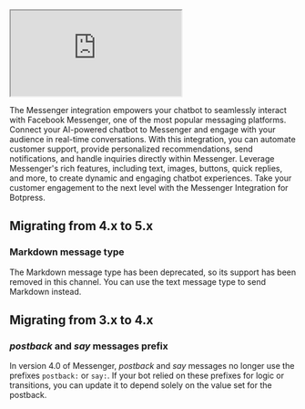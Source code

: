 <iframe src="https://www.youtube.com/embed/pOIrLMpZZqc"></iframe>

The Messenger integration empowers your chatbot to seamlessly interact with Facebook Messenger, one of the most popular messaging platforms. Connect your AI-powered chatbot to Messenger and engage with your audience in real-time conversations. With this integration, you can automate customer support, provide personalized recommendations, send notifications, and handle inquiries directly within Messenger. Leverage Messenger's rich features, including text, images, buttons, quick replies, and more, to create dynamic and engaging chatbot experiences. Take your customer engagement to the next level with the Messenger Integration for Botpress.

## Migrating from 4.x to 5.x

### Markdown message type

The Markdown message type has been deprecated, so its support has been removed in this channel. You can use the text message type to send Markdown instead.

## Migrating from 3.x to 4.x

### _postback_ and _say_ messages prefix

In version 4.0 of Messenger, _postback_ and _say_ messages no longer use the prefixes `postback:` or `say:`. If your bot relied on these prefixes for logic or transitions, you can update it to depend solely on the value set for the postback.
